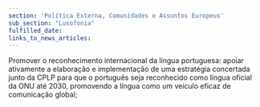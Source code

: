 ```yaml
---
section: 'Política Externa, Comunidades e Assuntos Europeus'
sub_section: "Lusofonia"
fulfilled_date:
links_to_news_articles:
---
```


Promover o reconhecimento internacional da língua portuguesa: apoiar ativamente a elaboração e implementação de uma estratégia concertada junto da CPLP para que o português seja reconhecido como língua oficial da ONU até 2030, promovendo a língua como um veículo eficaz de comunicação global;